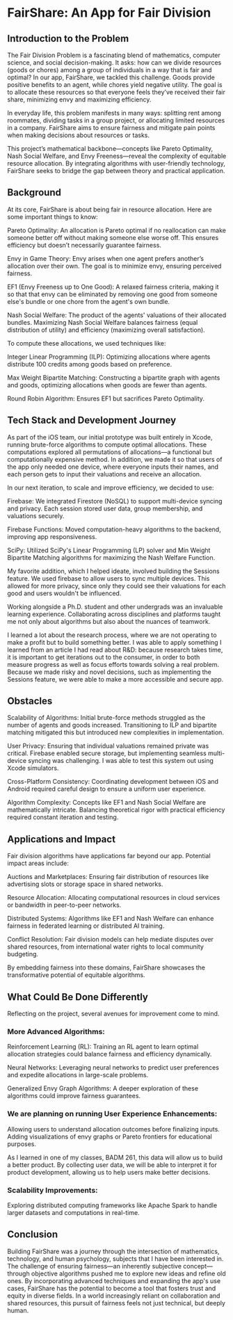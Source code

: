# FairShare: An App for Fair Division

## Introduction to the Problem

The Fair Division Problem is a fascinating blend of mathematics, computer science, and social decision-making. It asks: how can we divide resources (goods or chores) among a group of individuals in a way that is fair and optimal? In our app, FairShare, we tackled this challenge. Goods provide positive benefits to an agent, while chores yield negative utility. The goal is to allocate these resources so that everyone feels they’ve received their fair share, minimizing envy and maximizing efficiency.

In everyday life, this problem manifests in many ways: splitting rent among roommates, dividing tasks in a group project, or allocating limited resources in a company. FairShare aims to ensure fairness and mitigate pain points when making decisions about resources or tasks.

This project’s mathematical backbone—concepts like Pareto Optimality, Nash Social Welfare, and Envy Freeness—reveal the complexity of equitable resource allocation. By integrating algorithms with user-friendly technology, FairShare seeks to bridge the gap between theory and practical application.

## Background

At its core, FairShare is about being fair in resource allocation. Here are some important things to know:

Pareto Optimality: An allocation is Pareto optimal if no reallocation can make someone better off without making someone else worse off. This ensures efficiency but doesn’t necessarily guarantee fairness.

Envy in Game Theory: Envy arises when one agent prefers another’s allocation over their own. The goal is to minimize envy, ensuring perceived fairness.

EF1 (Envy Freeness up to One Good): A relaxed fairness criteria, making it so that that envy can be eliminated by removing one good from someone else's bundle or one chore from the agent's own bundle.

Nash Social Welfare: The product of the agents' valuations of their allocated bundles. Maximizing Nash Social Welfare balances fairness (equal distribution of utility) and efficiency (maximizing overall satisfaction).

To compute these allocations, we used techniques like:

Integer Linear Programming (ILP): Optimizing allocations where agents distribute 100 credits among goods based on preference.

Max Weight Bipartite Matching: Constructing a bipartite graph with agents and goods, optimizing allocations when goods are fewer than agents.

Round Robin Algorithm: Ensures EF1 but sacrifices Pareto Optimality.

## Tech Stack and Development Journey

As part of the iOS team, our initial prototype was built entirely in Xcode, running brute-force algorithms to compute optimal allocations. These computations explored all permutations of allocations—a functional but computationally expensive method. In addition, we made it so that users of the app only needed one device, where everyone inputs their names, and each person gets to input their valuations and receive an allocation. 

In our next iteration, to scale and improve efficiency, we decided to use:

Firebase: We integrated Firestore (NoSQL) to support multi-device syncing and privacy. Each session stored user data, group membership, and valuations securely.

Firebase Functions: Moved computation-heavy algorithms to the backend, improving app responsiveness.

SciPy: Utilized SciPy's Linear Programming (LP) solver and Min Weight Bipartite Matching algorithms for maximizing the Nash Welfare Function. 

My favorite addition, which I helped ideate, involved building the Sessions feature. We used firebase to allow users to sync multiple devices. This allowed for more privacy, since only they could see their valuations for each good and users wouldn't be influenced. 


Working alongside a Ph.D. student and other undergrads was an invaluable learning experience. Collaborating across disciplines and platforms taught me not only about algorithms but also about the nuances of teamwork.

I learned a lot about the research process, where we are not operating to make a profit but to build something better. I was able to apply something I learned from an article I had read about R&D: because research takes time, it is important to get iterations out to the consumer, in order to both measure progress as well as focus efforts towards solving a real problem. Because we made risky and novel decisions, such as implementing the Sessions feature, we were able to make a more accessible and secure app. 

## Obstacles

Scalability of Algorithms: Initial brute-force methods struggled as the number of agents and goods increased. Transitioning to ILP and bipartite matching mitigated this but introduced new complexities in implementation.

User Privacy: Ensuring that individual valuations remained private was critical. Firebase enabled secure storage, but implementing seamless multi-device syncing was challenging. I was able to test this system out using Xcode simulators. 

Cross-Platform Consistency: Coordinating development between iOS and Android required careful design to ensure a uniform user experience.

Algorithm Complexity: Concepts like EF1 and Nash Social Welfare are mathematically intricate. Balancing theoretical rigor with practical efficiency required constant iteration and testing.

## Applications and Impact

Fair division algorithms have applications far beyond our app. Potential impact areas include:

Auctions and Marketplaces: Ensuring fair distribution of resources like advertising slots or storage space in shared networks.

Resource Allocation: Allocating computational resources in cloud services or bandwidth in peer-to-peer networks.

Distributed Systems: Algorithms like EF1 and Nash Welfare can enhance fairness in federated learning or distributed AI training.

Conflict Resolution: Fair division models can help mediate disputes over shared resources, from international water rights to local community budgeting.

By embedding fairness into these domains, FairShare showcases the transformative potential of equitable algorithms.

## What Could Be Done Differently

Reflecting on the project, several avenues for improvement come to mind.

### More Advanced Algorithms:

Reinforcement Learning (RL): Training an RL agent to learn optimal allocation strategies could balance fairness and efficiency dynamically.

Neural Networks: Leveraging neural networks to predict user preferences and expedite allocations in large-scale problems.

Generalized Envy Graph Algorithms: A deeper exploration of these algorithms could improve fairness guarantees.

### We are planning on running User Experience Enhancements:
Allowing users to understand allocation outcomes before finalizing inputs.
Adding visualizations of envy graphs or Pareto frontiers for educational purposes.

As I learned in one of my classes, BADM 261, this data will allow us to build a better product.  By collecting user data, we will be able to interpret it for product development, allowing us to help users make better decisions. 


### Scalability Improvements:
Exploring distributed computing frameworks like Apache Spark to handle larger datasets and computations in real-time.

## Conclusion

Building FairShare was a journey through the intersection of mathematics, technology, and human psychology, subjects that I have been interested in. The challenge of ensuring fairness—an inherently subjective concept—through objective algorithms pushed me to explore new ideas and refine old ones. By incorporating advanced techniques and expanding the app's use cases, FairShare has the potential to become a tool that fosters trust and equity in diverse fields. In a world increasingly reliant on collaboration and shared resources, this pursuit of fairness feels not just technical, but deeply human.
